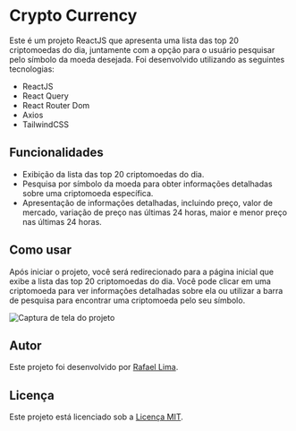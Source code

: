 # Crypto Currency

Este é um projeto ReactJS que apresenta uma lista das top 20 criptomoedas do dia, juntamente com a opção para o usuário pesquisar pelo símbolo da moeda desejada. Foi desenvolvido utilizando as seguintes tecnologias:

- ReactJS
- React Query
- React Router Dom
- Axios
- TailwindCSS

## Funcionalidades

- Exibição da lista das top 20 criptomoedas do dia.
- Pesquisa por símbolo da moeda para obter informações detalhadas sobre uma criptomoeda específica.
- Apresentação de informações detalhadas, incluindo preço, valor de mercado, variação de preço nas últimas 24 horas, maior e menor preço nas últimas 24 horas.

## Como usar

Após iniciar o projeto, você será redirecionado para a página inicial que exibe a lista das top 20 criptomoedas do dia. Você pode clicar em uma criptomoeda para ver informações detalhadas sobre ela ou utilizar a barra de pesquisa para encontrar uma criptomoeda pelo seu símbolo.

![Captura de tela do projeto](https://ibb.co/KFs1RSN)

## Autor

Este projeto foi desenvolvido por [Rafael Lima](https://github.com/rafaelclima).

## Licença

Este projeto está licenciado sob a [Licença MIT](https://opensource.org/licenses/MIT).
